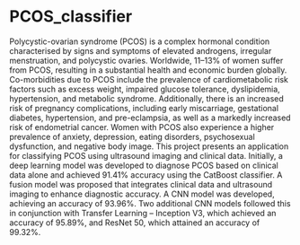 # PCOS_classifier
Polycystic-ovarian syndrome (PCOS) is a complex hormonal condition characterised by signs and symptoms of elevated androgens, irregular menstruation, and polycystic ovaries. Worldwide, 11–13% of women suffer from PCOS, resulting in a substantial health and economic burden globally. Co-morbidities due to PCOS include the prevalence of cardiometabolic risk factors such as excess weight, impaired glucose tolerance, dyslipidemia, hypertension, and metabolic syndrome.
Additionally, there is an increased risk of pregnancy complications, including early miscarriage, gestational diabetes, hypertension, and pre-eclampsia, as well as a markedly increased risk of endometrial cancer.
Women with PCOS also experience a higher prevalence of anxiety, depression, eating disorders, psychosexual dysfunction, and negative body image.
This project presents an application for classifying PCOS using ultrasound imaging and clinical data.
Initially, a deep learning model was developed to diagnose PCOS based on clinical data alone and achieved 91.41% accuracy using the CatBoost classifier.
A fusion model was proposed that integrates clinical data and ultrasound imaging to enhance diagnostic accuracy. A CNN model was developed, achieving an accuracy of 93.96%. Two additional CNN models followed this in conjunction with Transfer Learning – Inception V3, which achieved an accuracy of 95.89%, and ResNet 50, which attained an accuracy of 99.32%.
